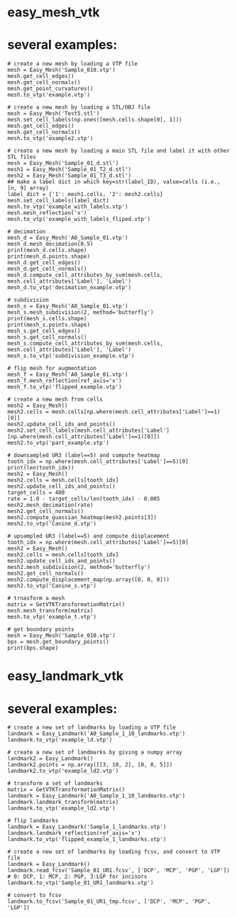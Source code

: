 # easy_mesh_vtk

# several examples:

    # create a new mesh by loading a VTP file
    mesh = Easy_Mesh('Sample_010.vtp')
    mesh.get_cell_edges()
    mesh.get_cell_normals()
    mesh.get_point_curvatures()
    mesh.to_vtp('example.vtp')
    
    # create a new mesh by loading a STL/OBJ file
    mesh = Easy_Mesh('Test5.stl')
    mesh.set_cell_labels(np.ones([mesh.cells.shape[0], 1]))
    mesh.get_cell_edges()
    mesh.get_cell_normals()
    mesh.to_vtp('example2.vtp')
    
    # create a new mesh by loading a main STL file and label it with other STL files
    mesh = Easy_Mesh('Sample_01_d.stl')
    mesh1 = Easy_Mesh('Sample_01_T2_d.stl')
    mesh2 = Easy_Mesh('Sample_01_T3_d.stl')   
    ## make a label dict in which key=str(label_ID), value=cells (i.e., [n, 9] array)
    label_dict = {'1': mesh1.cells, '2': mesh2.cells} 
    mesh.set_cell_labels(label_dict)
    mesh.to_vtp('example_with_labels.vtp')
    mesh.mesh_reflection('x')
    mesh.to_vtp('example_with_labels_fliped.vtp')
    
    # decimation
    mesh_d = Easy_Mesh('A0_Sample_01.vtp')
    mesh_d.mesh_decimation(0.5)
    print(mesh_d.cells.shape)
    print(mesh_d.points.shape)
    mesh_d.get_cell_edges()
    mesh_d.get_cell_normals()
    mesh_d.compute_cell_attributes_by_svm(mesh.cells, mesh.cell_attributes['Label'], 'Label')
    mesh_d.to_vtp('decimation_example.vtp')
    
    # subdivision
    mesh_s = Easy_Mesh('A0_Sample_01.vtp')
    mesh_s.mesh_subdivision(2, method='butterfly')
    print(mesh_s.cells.shape)
    print(mesh_s.points.shape)
    mesh_s.get_cell_edges()
    mesh_s.get_cell_normals()
    mesh_s.compute_cell_attributes_by_svm(mesh.cells, mesh.cell_attributes['Label'], 'Label')
    mesh_s.to_vtp('subdivision_example.vtp')
    
    # flip mesh for augmentation
    mesh_f = Easy_Mesh('A0_Sample_01.vtp')
    mesh_f.mesh_reflection(ref_axis='x')
    mesh_f.to_vtp('flipped_example.vtp')

    # create a new mesh from cells
    mesh2 = Easy_Mesh()
    mesh2.cells = mesh.cells[np.where(mesh.cell_attributes['Label']==1)[0]]
    mesh2.update_cell_ids_and_points()
    mesh2.set_cell_labels(mesh.cell_attributes['Label'][np.where(mesh.cell_attributes['Label']==1)[0]])
    mesh2.to_vtp('part_example.vtp')
    
    # downsampled UR3 (label==5) and compute heatmap
    tooth_idx = np.where(mesh.cell_attributes['Label']==5)[0]
    print(len(tooth_idx))
    mesh2 = Easy_Mesh()
    mesh2.cells = mesh.cells[tooth_idx]
    mesh2.update_cell_ids_and_points()
    target_cells = 400
    rate = 1.0 - target_cells/len(tooth_idx) - 0.005
    mesh2.mesh_decimation(rate)
    mesh2.get_cell_normals()
    mesh2.compute_guassian_heatmap(mesh2.points[3])
    mesh2.to_vtp('Canine_d.vtp')
    
    # upsampled UR3 (label==5) and compute displacement
    tooth_idx = np.where(mesh.cell_attributes['Label']==5)[0]
    mesh2 = Easy_Mesh()
    mesh2.cells = mesh.cells[tooth_idx]
    mesh2.update_cell_ids_and_points()
    mesh2.mesh_subdivision(2, method='butterfly')
    mesh2.get_cell_normals()
    mesh2.compute_displacement_map(np.array([0, 0, 0]))
    mesh2.to_vtp('Canine_s.vtp')
    
    # trnasform a mesh
    matrix = GetVTKTransformationMatrix()
    mesh.mesh_transform(matrix)
    mesh.to_vtp('example_t.vtp')
	
	# get boundary points
	mesh = Easy_Mesh('Sample_010.vtp')
    bps = mesh.get_boundary_points()
    print(bps.shape)
	
	
# easy_landmark_vtk

# several examples:

    # create a new set of landmarks by loading a VTP file
    landmark = Easy_Landmark('A0_Sample_1_10_landmarks.vtp')
    landmark.to_vtp('example_ld.vtp')
    
    # create a new set of landmarks by giving a numpy array
    landmark2 = Easy_Landmark()
    landmark2.points = np.array([[3, 10, 2], [0, 0, 5]])
    landmark2.to_vtp('example_ld2.vtp')
    
    # transform a set of landmarks
    matrix = GetVTKTransformationMatrix()
    landmark = Easy_Landmark('A0_Sample_1_10_landmarks.vtp')
    landmark.landmark_transform(matrix)
    landmark.to_vtp('example_ld2.vtp')
    
    # flip landmarks
    landmark = Easy_Landmark('Sample_1_landmarks.vtp')
    landmark.landmark_reflection(ref_axis='x')
    landmark.to_vtp('flipped_example_1_landmarks.vtp')

    # create a new set of landmarks by loading fcsv, and convert to VTP file
    landmark = Easy_Landmark()
    landmark.read_fcsv('Sample_01_UR1.fcsv', ['DCP', 'MCP', 'PGP', 'LGP']) # 0: DCP, 1: MCP, 2: PGP, 3:LGP for incisors
    landmark.to_vtp('Sample_01_UR1_landmarks.vtp')

    # convert to fcsv
    landmark.to_fcsv('Sample_01_UR1_tmp.fcsv', ['DCP', 'MCP', 'PGP', 'LGP'])
